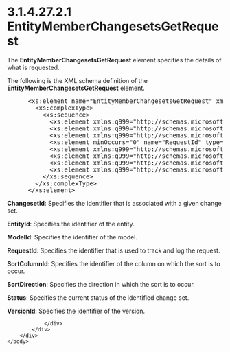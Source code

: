 <html dir="LTR" xmlns:mshelp="http://msdn.microsoft.com/mshelp" xmlns:ddue="http://ddue.schemas.microsoft.com/authoring/2003/5" xmlns:xlink="http://www.w3.org/1999/xlink" xmlns:tool="http://www.microsoft.com/tooltip">
    <head>
        <meta http-equiv="Content-Type" content="text/html; CHARSET=utf-8"></meta>
        <meta name="save" content="history"></meta>
        <title>3.1.4.27.2.1 EntityMemberChangesetsGetRequest</title>
        <xml>
            <mshelp:toctitle title="3.1.4.27.2.1 EntityMemberChangesetsGetRequest"></mshelp:toctitle>
            <mshelp:rltitle title="[MS-SSMDSWS-15]: EntityMemberChangesetsGetRequest"></mshelp:rltitle>
            <mshelp:keyword index="A" term="2f52593d-9bf1-4f28-b205-e340d37ced9b"></mshelp:keyword>
            <mshelp:attr name="DCSext.ContentType" value="open specification"></mshelp:attr>
            <mshelp:attr name="AssetID" value="2f52593d-9bf1-4f28-b205-e340d37ced9b"></mshelp:attr>
            <mshelp:attr name="TopicType" value="kbRef"></mshelp:attr>
            <mshelp:attr name="DCSext.Title" value="[MS-SSMDSWS-15]: EntityMemberChangesetsGetRequest" />
        </xml>
    </head>
    <body>
        <div id="header">
            <h1 class="heading">3.1.4.27.2.1 EntityMemberChangesetsGetRequest</h1>
        </div>
        <div id="mainSection">
            <div id="mainBody">
                <div id="allHistory" class="saveHistory"></div>
                <div id="sectionSection0" class="section" name="collapseableSection">
                    

<p>The <b>EntityMemberChangesetsGetRequest</b> element
specifies the details of what is requested.</p>

<p>The following is the XML schema definition of the <b>EntityMemberChangesetsGetRequest</b>
element.</p>

<dl>
<dd>
<div><pre> &lt;xs:element name=&quot;EntityMemberChangesetsGetRequest&quot; xmlns:xs=&quot;http://www.w3.org/2001/XMLSchema&quot;&gt;
   &lt;xs:complexType&gt;
     &lt;xs:sequence&gt;
       &lt;xs:element xmlns:q999=&quot;http://schemas.microsoft.com/sqlserver/masterdataservices/2009/09&quot; minOccurs=&quot;0&quot; name=&quot;ChangesetId&quot; nillable=&quot;true&quot; type=&quot;q999:Identifier&quot; /&gt;
       &lt;xs:element xmlns:q999=&quot;http://schemas.microsoft.com/sqlserver/masterdataservices/2009/09&quot; minOccurs=&quot;0&quot; name=&quot;EntityId&quot; nillable=&quot;true&quot; type=&quot;q999:Identifier&quot; /&gt;
       &lt;xs:element xmlns:q999=&quot;http://schemas.microsoft.com/sqlserver/masterdataservices/2009/09&quot; minOccurs=&quot;0&quot; name=&quot;ModelId&quot; nillable=&quot;true&quot; type=&quot;q999:Identifier&quot; /&gt;
       &lt;xs:element minOccurs=&quot;0&quot; name=&quot;RequestId&quot; type=&quot;ser:guid&quot; /&gt;
       &lt;xs:element xmlns:q999=&quot;http://schemas.microsoft.com/sqlserver/masterdataservices/2009/09&quot; minOccurs=&quot;0&quot; name=&quot;SortColumnId&quot; nillable=&quot;true&quot; type=&quot;q999:Identifier&quot; /&gt;
       &lt;xs:element xmlns:q999=&quot;http://schemas.microsoft.com/sqlserver/masterdataservices/2009/09&quot; minOccurs=&quot;0&quot; name=&quot;SortDirection&quot; type=&quot;q999:SortDirection&quot; /&gt;
       &lt;xs:element xmlns:q999=&quot;http://schemas.microsoft.com/sqlserver/masterdataservices/2009/09&quot; minOccurs=&quot;0&quot; name=&quot;Status&quot; type=&quot;q999:ChangesetStatus&quot; /&gt;
       &lt;xs:element xmlns:q999=&quot;http://schemas.microsoft.com/sqlserver/masterdataservices/2009/09&quot; minOccurs=&quot;0&quot; name=&quot;VersionId&quot; nillable=&quot;true&quot; type=&quot;q999:Identifier&quot; /&gt;
     &lt;/xs:sequence&gt;
   &lt;/xs:complexType&gt;
 &lt;/xs:element&gt;
</pre></div>
</dd></dl>

<p><b>ChangesetId</b>: Specifies the identifier that is
associated with a given change set.</p>

<p><b>EntityId</b>: Specifies the identifier of the
entity.</p>

<p><b>ModelId</b>: Specifies the identifier of the
model.</p>

<p><b>RequestId</b>: Specifies the identifier that is
used to track and log the request.</p>

<p><b>SortColumnId</b>: Specifies the identifier of the
column on which the sort is to occur.</p>

<p><b>SortDirection</b>: Specifies the direction in
which the sort is to occur.</p>

<p><b>Status</b>: Specifies the current status of the
identified change set.</p>

<p><b>VersionId</b>: Specifies the identifier of the
version.</p>


                </div>
            </div>
        </div>
    </body>
</html>